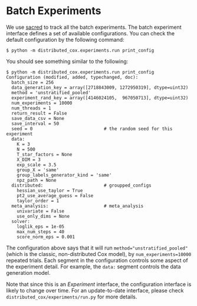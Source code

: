 # Batch Experiments

We use [sacred](https://github.com/IDSIA/sacred) to track all the batch experiments.
The batch experiment interface defines a set of available configurations.
You can check the default configuration by the following command:
```shell
$ python -m distributed_cox.experiments.run print_config
```
You should see something similar to the following:
```
$ python -m distributed_cox.experiments.run print_config
Configuration (modified, added, typechanged, doc):
  batch_size = 256
  data_generation_key = array([2718843009, 1272950319], dtype=uint32)
  method = 'unstratified_pooled'
  experiment_rand_key = array([4146024105,  967050713], dtype=uint32)
  num_experiments = 10000
  num_threads = 1
  return_result = False
  save_data_csv = None
  save_interval = 50
  seed = 0                           # the random seed for this experiment
  data:
    K = 3
    N = 500
    T_star_factors = None
    X_DIM = 3
    exp_scale = 3.5
    group_X = 'same'
    group_labels_generator_kind = 'same'
    npz_path = None
  distributed:                       # groupped_configs
    hessian_use_taylor = True
    pt2_use_average_guess = False
    taylor_order = 1
  meta_analysis:                     # meta_analysis
    univariate = False
    use_only_dims = None
  solver:
    loglik_eps = 1e-05
    max_num_steps = 40
    score_norm_eps = 0.001
```
The configuration above says that it will run `method="unstratified_pooled"` (which is the classic, non-distributed Cox model), by `num_experiments=10000` repeated trials.
Each segment in the configuration controls some aspect of the experiment detail. For example, the `data:` segment controls the data generation model.

Note that since this is an _Experiment_ interface, the configuration interface is likely to change over time.
For an update-to-date interface, please check `distributed_cox/experiments/run.py` for more details.

